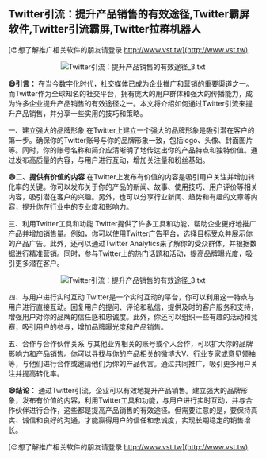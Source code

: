 ## **Twitter引流：提升产品销售的有效途径,Twitter霸屏软件,Twitter引流霸屏,Twitter拉群机器人**

[😍想了解推广相关软件的朋友请登录 http://www.vst.tw](http://www.vst.tw)

 <center><img src="https://vst.tw/MP4/tuiguang/png/8.png" alt="Twitter引流：提升产品销售的有效途径_3.txt"></center>

**😄引言：**
在当今数字化时代，社交媒体已成为企业推广和营销的重要渠道之一。而Twitter作为全球知名的社交平台，拥有庞大的用户群体和强大的传播能力，成为许多企业提升产品销售的有效途径之一。本文将介绍如何通过Twitter引流来提升产品销售，并分享一些实用的技巧和策略。

一、建立强大的品牌形象
在Twitter上建立一个强大的品牌形象是吸引潜在客户的第一步。确保你的Twitter账号与你的品牌形象一致，包括logo、头像、封面图片等。同时，你的账号名称和简介应清晰明了地传达出你的产品特点和独特价值。通过发布高质量的内容，与用户进行互动，增加关注量和粉丝基础。

**😄二、提供有价值的内容**
在Twitter上发布有价值的内容是吸引用户关注并增加转化率的关键。你可以发布关于你的产品的新闻、故事、使用技巧、用户评价等相关内容，吸引潜在客户的兴趣。另外，也可以分享行业新闻、趋势和有趣的文章等内容，提升你在行业中的专业度和影响力。

三、利用Twitter工具和功能
Twitter提供了许多工具和功能，帮助企业更好地推广产品并增加销售量。例如，你可以使用Twitter广告平台，选择目标受众并展示你的产品广告。此外，还可以通过Twitter Analytics来了解你的受众群体，并根据数据进行精准营销。同时，参与Twitter上的热门话题和活动，提高品牌曝光度，吸引更多潜在客户。

 <center><img src="https://vst.tw/MP4/tuiguang/png/7.png" alt="Twitter引流：提升产品销售的有效途径_3.txt"></center>

四、与用户进行实时互动
Twitter是一个实时互动的平台，你可以利用这一特点与用户进行直接互动。回复用户的提问、评论和私信，提供及时的客户服务和支持，增强用户对你的品牌的信任感和忠诚度。此外，你还可以组织一些有趣的活动和竞赛，吸引用户的参与，增加品牌曝光度和产品销售。

五、合作与合作伙伴关系
与其他业界相关的账号或个人合作，可以扩大你的品牌影响力和产品销售。你可以寻找与你的产品相关的微博大V、行业专家或意见领袖等，与他们进行合作或邀请他们为你的产品代言。通过共同推广，吸引更多用户关注并提高转化率。

**😄结论：**
通过Twitter引流，企业可以有效地提升产品销售。建立强大的品牌形象，发布有价值的内容，利用Twitter工具和功能，与用户进行实时互动，并与合作伙伴进行合作，这些都是提高产品销售的有效途径。但需要注意的是，要保持真实、诚信和良好的沟通，才能赢得用户的信任和忠诚度，实现长期稳定的销售增长。

[😍想了解推广相关软件的朋友请登录 http://www.vst.tw](http://www.vst.tw)



